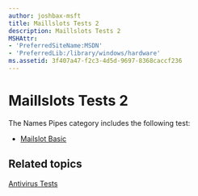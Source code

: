 ```yaml
---
author: joshbax-msft
title: Maillslots Tests 2
description: Maillslots Tests 2
MSHAttr:
- 'PreferredSiteName:MSDN'
- 'PreferredLib:/library/windows/hardware'
ms.assetid: 3f407a47-f2c3-4d5d-9697-8368caccf236
---
```


# Maillslots Tests 2


The Names Pipes category includes the following test:

-   [Mailslot Basic](mailslot-basicd1879df6-9f02-4ded-8e05-64279703d71b.md)

## Related topics


[Antivirus Tests](antivirus-tests.md)

 

 







